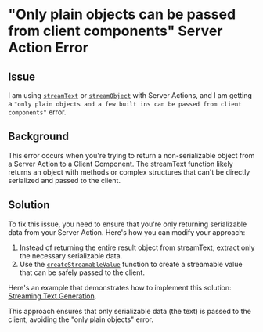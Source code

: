 # "Only plain objects can be passed from client components" Server Action Error

## Issue

I am using [`streamText`](../reference/ai-sdk-core/stream-text.md) or [`streamObject`](../reference/ai-sdk-core/stream-object.md) with Server Actions, and I am getting a `"only plain objects and a few built ins can be passed from client components"` error.

## Background

This error occurs when you're trying to return a non-serializable object from a Server Action to a Client Component. The streamText function likely returns an object with methods or complex structures that can't be directly serialized and passed to the client.

## Solution

To fix this issue, you need to ensure that you're only returning serializable data from your Server Action. Here's how you can modify your approach:

1. Instead of returning the entire result object from streamText, extract only the necessary serializable data.
2. Use the [`createStreamableValue`](../reference/ai-sdk-rsc/create-streamable-value.md) function to create a streamable value that can be safely passed to the client.

Here's an example that demonstrates how to implement this solution: [Streaming Text Generation](/examples/next-app/basics/streaming-text-generation).

This approach ensures that only serializable data (the text) is passed to the client, avoiding the "only plain objects" error.
